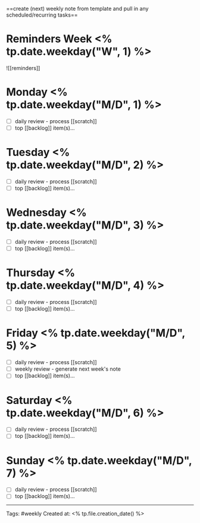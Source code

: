 ==create (next) weekly note from template and pull in any scheduled/recurring tasks==
# Reminders Week <% tp.date.weekday("W", 1) %>
![[reminders]]
# Monday <% tp.date.weekday("M/D", 1) %>
- [ ] daily review - process [[scratch]]
- [ ] top [[backlog]] item(s)...
# Tuesday <% tp.date.weekday("M/D", 2) %>
- [ ] daily review - process [[scratch]]
- [ ] top [[backlog]] item(s)...
# Wednesday <% tp.date.weekday("M/D", 3) %>
- [ ] daily review - process [[scratch]]
- [ ] top [[backlog]] item(s)...
# Thursday <% tp.date.weekday("M/D", 4) %>
- [ ] daily review - process [[scratch]]
- [ ] top [[backlog]] item(s)...
# Friday <% tp.date.weekday("M/D", 5) %>
- [ ] daily review - process [[scratch]]
- [ ] weekly review - generate next week's note
- [ ] top [[backlog]] item(s)...
# Saturday <% tp.date.weekday("M/D", 6) %>
- [ ] daily review - process [[scratch]]
- [ ] top [[backlog]] item(s)...
# Sunday <% tp.date.weekday("M/D", 7) %>
- [ ] daily review - process [[scratch]]
- [ ] top [[backlog]] item(s)...

---

Tags: #weekly
Created at: <% tp.file.creation_date() %>
